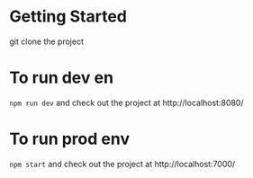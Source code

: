 # Getting Started
git clone the project

# To run dev en
`npm run dev`
and check out the project at http://localhost:8080/

# To run prod env
`npm start`
and check out the project at http://localhost:7000/
